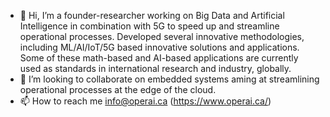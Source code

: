 - 👋 Hi, I’m a founder-researcher working on Big Data and Artificial Intelligence in combination with 5G to speed up and streamline operational processes. 
     Developed several innovative methodologies, including ML/AI/IoT/5G based innovative solutions and applications. 
     Some of these math-based and AI-based applications are currently used as standards in international research and industry, globally. 
- 💞️ I’m looking to collaborate on embedded systems aming at streamlining operational processes at the edge of the cloud. 
- 📫 How to reach me info@operai.ca (https://www.operai.ca/)

 
<!---
abari212/abari212 is a ✨ special ✨ repository because its `README.md` (this file) appears on your GitHub profile.
You can click the Preview link to take a look at your changes.
--->
